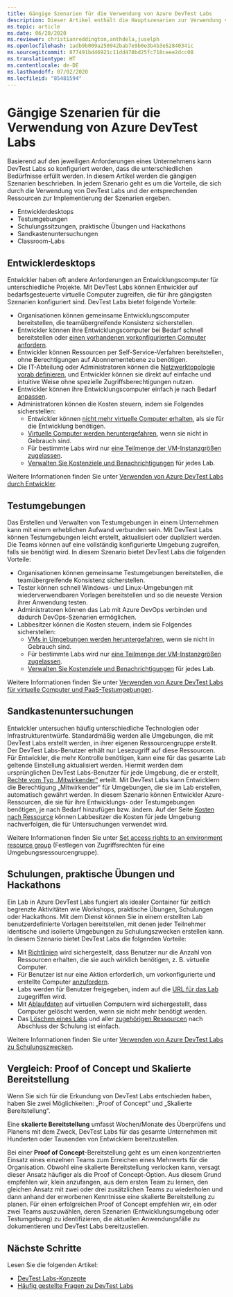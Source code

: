```yaml
---
title: Gängige Szenarien für die Verwendung von Azure DevTest Labs
description: Dieser Artikel enthält die Hauptszenarien zur Verwendung von Azure DevTest Labs und zwei allgemeine Pfade zur Verwendung des Diensts in Ihrer Organisation.
ms.topic: article
ms.date: 06/20/2020
ms.reviewer: christianreddington,anthdela,juselph
ms.openlocfilehash: 1adb9b009a250942bab7e9b0e3b4b3e52840341c
ms.sourcegitcommit: 877491bd46921c11dd478bd25fc718ceee2dcc08
ms.translationtype: HT
ms.contentlocale: de-DE
ms.lasthandoff: 07/02/2020
ms.locfileid: "85481594"
---
```

# <a name="popular-scenarios-for-using-azure-devtest-labs"></a>Gängige Szenarien für die Verwendung von Azure DevTest Labs
Basierend auf den jeweiligen Anforderungen eines Unternehmens kann DevTest Labs so konfiguriert werden, dass die unterschiedlichen Bedürfnisse erfüllt werden.  In diesem Artikel werden die gängigen Szenarien beschrieben. In jedem Szenario geht es um die Vorteile, die sich durch die Verwendung von DevTest Labs und der entsprechenden Ressourcen zur Implementierung der Szenarien ergeben.  

- Entwicklerdesktops
- Testumgebungen
- Schulungssitzungen, praktische Übungen und Hackathons
- Sandkastenuntersuchungen
- Classroom-Labs

## <a name="developer-desktops"></a>Entwicklerdesktops
Entwickler haben oft andere Anforderungen an Entwicklungscomputer für unterschiedliche Projekte. Mit DevTest Labs können Entwickler auf bedarfsgesteuerte virtuelle Computer zugreifen, die für ihre gängigsten Szenarien konfiguriert sind. DevTest Labs bietet folgende Vorteile:

- Organisationen können gemeinsame Entwicklungscomputer bereitstellen, die teamübergreifende Konsistenz sicherstellen.
- Entwickler können ihre Entwicklungscomputer bei Bedarf schnell bereitstellen oder [einen vorhandenen vorkonfigurierten Computer anfordern](devtest-lab-add-claimable-vm.md).
- Entwickler können Ressourcen per Self-Service-Verfahren bereitstellen, ohne Berechtigungen auf Abonnementebene zu benötigen.
- Die IT-Abteilung oder Administratoren können die [Netzwerktopologie vorab definieren](devtest-lab-configure-vnet.md), und Entwickler können sie direkt auf einfache und intuitive Weise ohne spezielle Zugriffsberechtigungen nutzen.
- Entwickler können ihre Entwicklungscomputer einfach je nach Bedarf [anpassen](devtest-lab-add-vm.md#add-an-existing-artifact-to-a-vm).
- Administratoren können die Kosten steuern, indem sie Folgendes sicherstellen:
    - Entwickler können [nicht mehr virtuelle Computer erhalten](devtest-lab-set-lab-policy.md#set-virtual-machines-per-user), als sie für die Entwicklung benötigen.
    - [Virtuelle Computer werden heruntergefahren](devtest-lab-set-lab-policy.md#set-auto-shutdown), wenn sie nicht in Gebrauch sind.
    - Für bestimmte Labs wird nur [eine Teilmenge der VM-Instanzgrößen zugelassen](devtest-lab-set-lab-policy.md#set-allowed-virtual-machine-sizes).
    - [Verwalten Sie Kostenziele und Benachrichtigungen](devtest-lab-configure-cost-management.md) für jedes Lab.

Weitere Informationen finden Sie unter [Verwenden von Azure DevTest Labs durch Entwickler](devtest-lab-developer-lab.md). 

## <a name="test-environments"></a>Testumgebungen
Das Erstellen und Verwalten von Testumgebungen in einem Unternehmen kann mit einem erheblichen Aufwand verbunden sein. Mit DevTest Labs können Testumgebungen leicht erstellt, aktualisiert oder dupliziert werden. Die Teams können auf eine vollständig konfigurierte Umgebung zugreifen, falls sie benötigt wird. In diesem Szenario bietet DevTest Labs die folgenden Vorteile:

- Organisationen können gemeinsame Testumgebungen bereitstellen, die teamübergreifende Konsistenz sicherstellen.
- Tester können schnell Windows- und Linux-Umgebungen mit wiederverwendbaren Vorlagen bereitstellen und so die neueste Version ihrer Anwendung testen.
- Administratoren können das Lab mit Azure DevOps verbinden und dadurch DevOps-Szenarien ermöglichen.
- Labbesitzer können die Kosten steuern, indem sie Folgendes sicherstellen:
    - [VMs in Umgebungen werden heruntergefahren](devtest-lab-set-lab-policy.md#set-auto-shutdown), wenn sie nicht in Gebrauch sind.
    - Für bestimmte Labs wird nur [eine Teilmenge der VM-Instanzgrößen zugelassen](devtest-lab-set-lab-policy.md#set-allowed-virtual-machine-sizes).
    - [Verwalten Sie Kostenziele und Benachrichtigungen](devtest-lab-configure-cost-management.md) für jedes Lab.

Weitere Informationen finden Sie unter [Verwenden von Azure DevTest Labs für virtuelle Computer und PaaS-Testumgebungen](devtest-lab-test-env.md).

## <a name="sandboxed-investigations"></a>Sandkastenuntersuchungen
Entwickler untersuchen häufig unterschiedliche Technologien oder Infrastrukturentwürfe. Standardmäßig werden alle Umgebungen, die mit DevTest Labs erstellt werden, in ihrer eigenen Ressourcengruppe erstellt. Der DevTest Labs-Benutzer erhält nur Lesezugriff auf diese Ressourcen. Für Entwickler, die mehr Kontrolle benötigen, kann eine für das gesamte Lab geltende Einstellung aktualisiert werden. Hiermit werden dem ursprünglichen DevTest Labs-Benutzer für jede Umgebung, die er erstellt, [Rechte vom Typ „Mitwirkender“](https://azure.microsoft.com/updates/azure-devtest-labs-view-and-set-access-rights-to-an-environment-rg/) erteilt.  Mit DevTest Labs kann Entwicklern die Berechtigung „Mitwirkender“ für Umgebungen, die sie im Lab erstellen, automatisch gewährt werden.  In diesem Szenario können Entwickler Azure-Ressourcen, die sie für ihre Entwicklungs- oder Testumgebungen benötigen, je nach Bedarf hinzufügen bzw. ändern. Auf der Seite [Kosten nach Ressource](devtest-lab-configure-cost-management.md#view-cost-by-resource) können Labbesitzer die Kosten für jede Umgebung nachverfolgen, die für Untersuchungen verwendet wird.

Weitere Informationen finden Sie unter [Set access rights to an environment resource group](https://aka.ms/dtl-sandbox) (Festlegen von Zugriffsrechten für eine Umgebungsressourcengruppe).

## <a name="trainings-hands-on-labs-and-hackathons"></a>Schulungen, praktische Übungen und Hackathons 
Ein Lab in Azure DevTest Labs fungiert als idealer Container für zeitlich begrenzte Aktivitäten wie Workshops, praktische Übungen, Schulungen oder Hackathons.  Mit dem Dienst können Sie in einem erstellten Lab benutzerdefinierte Vorlagen bereitstellen, mit denen jeder Teilnehmer identische und isolierte Umgebungen zu Schulungszwecken erstellen kann. In diesem Szenario bietet DevTest Labs die folgenden Vorteile:

- Mit [Richtlinien](devtest-lab-set-lab-policy.md) wird sichergestellt, dass Benutzer nur die Anzahl von Ressourcen erhalten, die sie auch wirklich benötigen, z. B. virtuelle Computer.
- Für Benutzer ist nur eine Aktion erforderlich, um vorkonfigurierte und erstellte Computer [anzufordern](devtest-lab-add-claimable-vm.md).
- Labs werden für Benutzer freigegeben, indem auf die [URL für das Lab](devtest-lab-faq.md#how-do-i-share-a-direct-link-to-my-lab) zugegriffen wird.
- Mit [Ablaufdaten](devtest-lab-add-vm.md#steps-to-add-a-vm-to-a-lab-in-azure-devtest-labs) auf virtuellen Computern wird sichergestellt, dass Computer gelöscht werden, wenn sie nicht mehr benötigt werden.
- Das [Löschen eines Labs](devtest-lab-delete-lab-vm.md#delete-a-lab) und aller [zugehörigen Ressourcen](devtest-lab-faq.md#how-do-i-automate-the-process-of-deleting-all-the-vms-in-my-lab) nach Abschluss der Schulung ist einfach.

Weitere Informationen finden Sie unter [Verwenden von Azure DevTest Labs zu Schulungszwecken](devtest-lab-training-lab.md).  

## <a name="proof-of-concept-vs-scaled-deployment"></a>Vergleich: Proof of Concept und Skalierte Bereitstellung
Wenn Sie sich für die Erkundung von DevTest Labs entschieden haben, haben Sie zwei Möglichkeiten: „Proof of Concept“ und „Skalierte Bereitstellung“.  

Eine **skalierte Bereitstellung** umfasst Wochen/Monate des Überprüfens und Planens mit dem Zweck, DevTest Labs für das gesamte Unternehmen mit Hunderten oder Tausenden von Entwicklern bereitzustellen.

Bei einer **Proof of Concept**-Bereitstellung geht es um einen konzentrierten Einsatz eines einzelnen Teams zum Erreichen eines Mehrwerts für die Organisation. Obwohl eine skalierte Bereitstellung verlocken kann, versagt dieser Ansatz häufiger als die Proof of Concept-Option. Aus diesem Grund empfehlen wir, klein anzufangen, aus dem ersten Team zu lernen, den gleichen Ansatz mit zwei oder drei zusätzlichen Teams zu wiederholen und dann anhand der erworbenen Kenntnisse eine skalierte Bereitstellung zu planen. Für einen erfolgreichen Proof of Concept empfehlen wir, ein oder zwei Teams auszuwählen, deren Szenarien (Entwicklungsumgebung oder Testumgebung) zu identifizieren, die aktuellen Anwendungsfälle zu dokumentieren und DevTest Labs bereitzustellen.

## <a name="next-steps"></a>Nächste Schritte
Lesen Sie die folgenden Artikel:

- [DevTest Labs-Konzepte](devtest-lab-concepts.md)
- [Häufig gestellte Fragen zu DevTest Labs](devtest-lab-faq.md)

